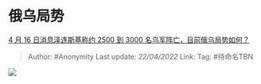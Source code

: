 # 俄乌局势
[4 月 16 日消息泽连斯基称约 2500 到 3000 名乌军阵亡，目前俄乌局势如何？](https://www.zhihu.com/question/528278170/answer/2445466796)

> Author: #Anonymity
> Last update: *22/04/2022*
> Link:
> Tag: #待命名TBN

![](https://pica.zhimg.com/50/v2-2658b9b21b9981d346fb9f6081efda73_720w.jpg?source=1940ef5c)
